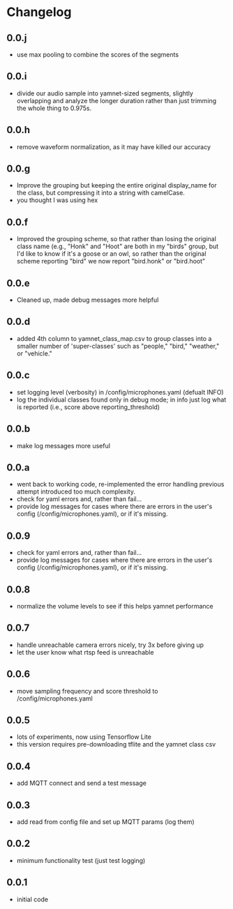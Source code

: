 
# Changelog

## 0.0.j
- use max pooling to combine the scores of the segments

## 0.0.i
- divide our audio sample into yamnet-sized segments, slightly overlapping
  and analyze the longer duration rather than just trimming the whole thing 
  to 0.975s.

## 0.0.h
- remove waveform normalization, as it may have killed our accuracy

## 0.0.g
- Improve the grouping but keeping the entire original display_name for the
  class, but compressing it into a string with camelCase.
- you thought I was using hex

## 0.0.f
- Improved the grouping scheme, so that rather than losing the original class
  name (e.g., "Honk" and "Hoot" are both in my "birds" group, but I'd like
  to know if it's a goose or an owl, so rather than the original scheme
  reporting "bird" we now report "bird.honk" or "bird.hoot"

## 0.0.e
- Cleaned up, made debug messages more helpful

## 0.0.d
- added 4th column to yamnet_class_map.csv to group classes into a smaller
  number of 'super-classes' such as "people," "bird," "weather," or "vehicle."

## 0.0.c
- set logging level (verbosity) in /config/microphones.yaml (defualt INFO)
- log the individual classes found only in debug mode; in info just 
  log what is reported (i.e., score above reporting_threshold)

## 0.0.b
- make log messages more useful

## 0.0.a
- went back to working code, re-implemented the error handling
  previous attempt introduced too much complexity.
- check for yaml errors and, rather than fail...
- provide log messages for cases where there are errors in the user's
  config (/config/microphones.yaml), or if it's missing.

## 0.0.9
- check for yaml errors and, rather than fail...
- provide log messages for cases where there are errors in the user's
  config (/config/microphones.yaml), or if it's missing.

## 0.0.8
- normalize the volume levels to see if this helps yamnet performance

## 0.0.7
- handle unreachable camera errors nicely, try 3x before giving up
- let the user know what rtsp feed is unreachable

## 0.0.6
- move sampling frequency and score threshold to /config/microphones.yaml

## 0.0.5
- lots of experiments, now using Tensorflow Lite
- this version requires pre-downloading tflite and the yamnet class csv

## 0.0.4
- add MQTT connect and send a test message

## 0.0.3
- add read from config file and set up MQTT params (log them)

## 0.0.2
- minimum functionality test (just test logging)

## 0.0.1
- initial code

